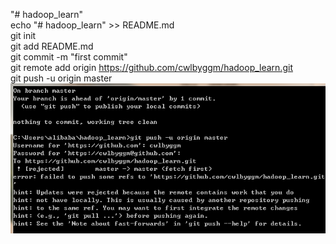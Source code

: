 "# hadoop_learn" <br>
echo "# hadoop_learn" >> README.md  <br>
git init  <br>
git add README.md  <br>
git commit -m "first commit"  <br>
git remote add origin https://github.com/cwlbyggm/hadoop_learn.git  <br>
git push -u origin master  <br>
![](https://github.com/cwlbyggm/poto/blob/master/hadoop/push_err.png)
